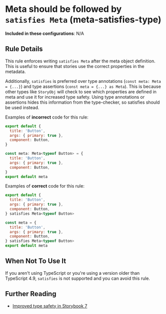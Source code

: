 # Meta should be followed by `satisfies Meta` (meta-satisfies-type)

<!-- RULE-CATEGORIES:START -->

**Included in these configurations**: N/A

<!-- RULE-CATEGORIES:END -->

## Rule Details

This rule enforces writing `satisfies Meta` after the meta object definition. This is useful to ensure that stories use the correct properties in the metadata.

Additionally, `satisfies` is preferred over type annotations (`const meta: Meta = {...}`) and type assertions (`const meta = {...} as Meta`). This is because other types like `StoryObj` will check to see which properties are defined in meta and use it for increased type safety. Using type annotations or assertions hides this information from the type-checker, so satisfies should be used instead.

Examples of **incorrect** code for this rule:

```js
export default {
  title: 'Button',
  args: { primary: true },
  component: Button,
}

const meta: Meta<typeof Button> = {
  title: 'Button',
  args: { primary: true },
  component: Button,
}
export default meta
```

Examples of **correct** code for this rule:

```js
export default {
  title: 'Button',
  args: { primary: true },
  component: Button,
} satisfies Meta<typeof Button>

const meta = {
  title: 'Button',
  args: { primary: true },
  component: Button,
} satisfies Meta<typeof Button>
export default meta
```

## When Not To Use It

If you aren't using TypeScript or you're using a version older than TypeScript 4.9, `satisfies` is not supported and you can avoid this rule.

## Further Reading

- [Improved type safety in Storybook 7](https://storybook.js.org/blog/improved-type-safety-in-storybook-7/?ref=storybookblog.ghost.io)
